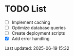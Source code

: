 # TODO List

- [ ] Implement caching
- [ ] Optimize database queries
- [ ] Create deployment scripts
- [x] Add error handling

Last updated: 2025-06-19 15:32

